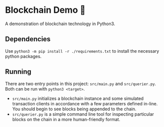 
# Blockchain Demo :link:

A demonstration of blockchain technology in Python3.

## Dependencies
Use `python3 -m pip install -r ./requirements.txt` to install the necessary python packages.

## Running
There are two entry points in this project: `src/main.py` and `src/querier.py`. Both can be run with `python3 <target>`.

- `src/main.py` initializes a blockchain instance and some simulated transaction clients in accordance with a few parameters defined in-line. You should begin to see blocks being appended to the chain.
- `src/querier.py` is a simple command line tool for inspecting particular blocks on the chain in a more human-friendly format. 
